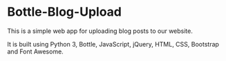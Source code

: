 # Bottle-Blog-Upload

This is a simple web app for uploading blog posts to our website.

It is built using Python 3, Bottle, JavaScript, jQuery, HTML, CSS, Bootstrap and Font Awesome.
